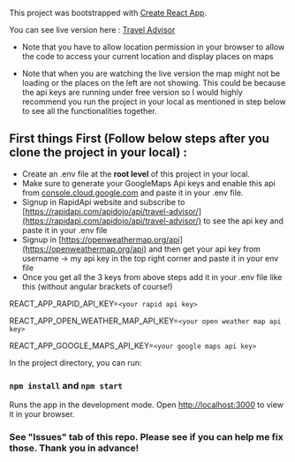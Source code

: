 This project was bootstrapped with [Create React App](https://github.com/facebook/create-react-app).

You can see live version here : [Travel Advisor](https://634e519bef47231d1e5c3303--starlit-crisp-7954ae.netlify.app)

- Note that you have to allow location permission in your browser to allow the code to access your current location and display places on maps

- Note that when you are watching the live version the map might not be loading or the places on the left are not showing. This could be because the api keys are running under free version so I would highly recommend you run the project in your local as mentioned in step below to see all the functionalities together.

## First things First (Follow below steps after you clone the project in your local) : 
- Create an .env file at the **root level** of this project in your local.
- Make sure to generate your GoogleMaps Api keys and enable this api from [console.cloud.google.com](console.cloud.google.com) and paste it in your .env file.
- Signup in RapidApi website and subscribe to [https://rapidapi.com/apidojo/api/travel-advisor/](https://rapidapi.com/apidojo/api/travel-advisor/) to see the api key and paste it in your .env file
- Signup in [https://openweathermap.org/api](https://openweathermap.org/api) and then get your api key from username -> my api key in the top right corner and paste it in your env file
- Once you get all the 3 keys from above steps add it in your .env file like this (without angular brackets of course!)

REACT_APP_RAPID_API_KEY=`<your rapid api key>`

REACT_APP_OPEN_WEATHER_MAP_API_KEY=`<your open weather map api key>`

REACT_APP_GOOGLE_MAPS_API_KEY=`<your google maps api key>`


In the project directory, you can run:

### `npm install` and `npm start`

Runs the app in the development mode.
Open [http://localhost:3000](http://localhost:3000) to view it in your browser.


### See "Issues" tab of this repo. Please see if you can help me fix those. Thank you in advance!
